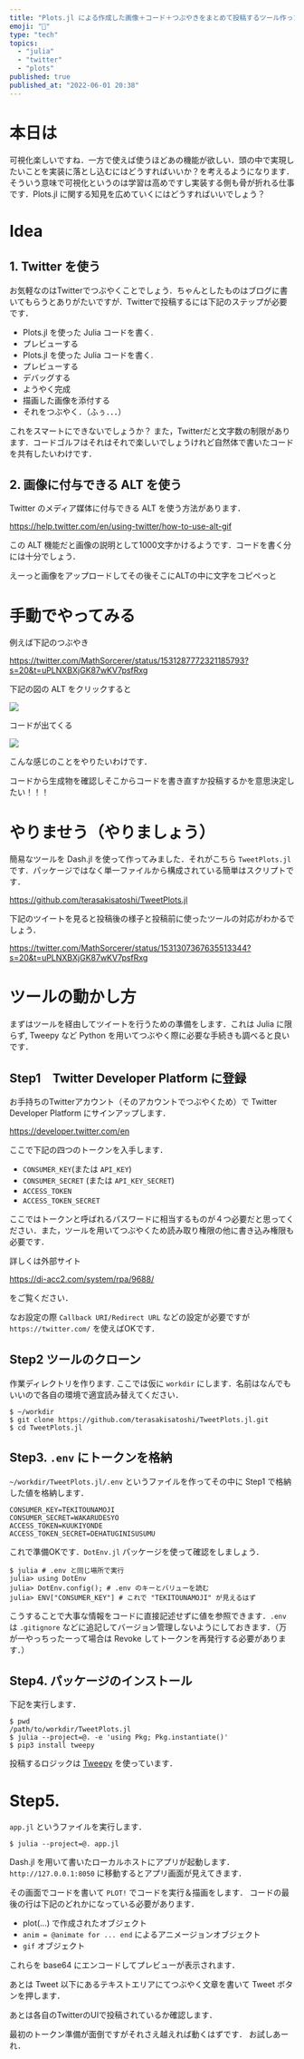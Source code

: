 ```yaml
---
title: "Plots.jl による作成した画像＋コード＋つぶやきをまとめて投稿するツール作ったよ．"
emoji: "🦉"
type: "tech"
topics:
  - "julia"
  - "twitter"
  - "plots"
published: true
published_at: "2022-06-01 20:38"
---
```


# 本日は

可視化楽しいですね．一方で使えば使うほどあの機能が欲しい．頭の中で実現したいことを実装に落とし込むにはどうすればいいか？を考えるようになります．そういう意味で可視化というのは学習は高めですし実装する側も骨が折れる仕事です．Plots.jl に関する知見を広めていくにはどうすればいいでしょう？

# Idea

## 1. Twitter を使う

お気軽なのはTwitterでつぶやくことでしょう．ちゃんとしたものはブログに書いてもらうとありがたいですが．Twitterで投稿するには下記のステップが必要です．

- Plots.jl を使った Julia コードを書く. 
- プレビューする
- Plots.jl を使った Julia コードを書く. 
- プレビューする
- デバッグする
- ようやく完成
- 描画した画像を添付する
- それをつぶやく．（ふぅ．．．）

これをスマートにできないでしょうか？
また，Twitterだと文字数の制限があります．コードゴルフはそれはそれで楽しいでしょうけれど自然体で書いたコードを共有したいわけです．

## 2. 画像に付与できる ALT を使う

Twitter のメディア媒体に付与できる ALT を使う方法があります．

https://help.twitter.com/en/using-twitter/how-to-use-alt-gif

この ALT 機能だと画像の説明として1000文字かけるようです．コードを書く分には十分でしょう．

えーっと画像をアップロードしてその後そこにALTの中に文字をコピペっと

# 手動でやってみる

例えば下記のつぶやき

https://twitter.com/MathSorcerer/status/1531287772321185793?s=20&t=uPLNXBXjGK87wKV7psfRxg

下記の図の ALT をクリックすると

![](https://storage.googleapis.com/zenn-user-upload/bb1d0f4507a2-20220601.png)

コードが出てくる

![](https://storage.googleapis.com/zenn-user-upload/31e720ac3a8d-20220601.png)

こんな感じのことをやりたいわけです．

コードから生成物を確認しそこからコードを書き直すか投稿するかを意思決定したい！！！

# やりませう（やりましょう）

簡易なツールを Dash.jl を使って作ってみました．それがこちら `TweetPlots.jl` です．パッケージではなく単一ファイルから構成されている簡単はスクリプトです．

https://github.com/terasakisatoshi/TweetPlots.jl

下記のツイートを見ると投稿後の様子と投稿前に使ったツールの対応がわかるでしょう．

https://twitter.com/MathSorcerer/status/1531307367635513344?s=20&t=uPLNXBXjGK87wKV7psfRxg

# ツールの動かし方

まずはツールを経由してツイートを行うための準備をします．これは Julia に限らず, Tweepy など Python を用いてつぶやく際に必要な手続きも調べると良いです．

## Step1　Twitter Developer Platform に登録

お手持ちのTwitterアカウント（そのアカウントでつぶやくため）で Twitter Developer Platform にサインアップします．

https://developer.twitter.com/en

ここで下記の四つのトークンを入手します．

- `CONSUMER_KEY`(または `API_KEY`)
- `CONSUMER_SECRET` (または `API_KEY_SECRET`)
- `ACCESS_TOKEN`
- `ACCESS_TOKEN_SECRET`

ここではトークンと呼ばれるパスワードに相当するものが４つ必要だと思ってください．また，ツールを用いてつぶやくため読み取り権限の他に書き込み権限も必要です．

詳しくは外部サイト

https://di-acc2.com/system/rpa/9688/

をご覧ください．

なお設定の際 `Callback URI/Redirect URL` などの設定が必要ですが `https://twitter.com/` を使えばOKです．

## Step2 ツールのクローン

作業ディレクトリを作ります. ここでは仮に `workdir` にします．名前はなんでもいいので各自の環境で適宜読み替えてください．

```console
$ ~/workdir
$ git clone https://github.com/terasakisatoshi/TweetPlots.jl.git
$ cd TweetPlots.jl
```

 ## Step3. `.env` にトークンを格納
 
`~/workdir/TweetPlots.jl/.env` というファイルを作ってその中に Step1 で格納した値を格納します．

```.env
CONSUMER_KEY=TEKITOUNAMOJI
CONSUMER_SECRET=WAKARUDESYO
ACCESS_TOKEN=KUUKIYONDE
ACCESS_TOKEN_SECRET=DEHATUGINISUSUMU
```

これで準備OKです．`DotEnv.jl` パッケージを使って確認をしましょう．

```console
$ julia # .env と同じ場所で実行
julia> using DotEnv
julia> DotEnv.config(); # .env のキーとバリューを読む
julia> ENV["CONSUMER_KEY"] # これで "TEKITOUNAMOJI" が見えるはず
```

こうすることで大事な情報をコードに直接記述せずに値を参照できます．`.env` は `.gitignore` などに追記してバージョン管理しないようにしておきます．（万が一やっちったーって場合は Revoke してトークンを再発行する必要があります．）

## Step4. パッケージのインストール

下記を実行します．

```console
$ pwd
/path/to/workdir/TweetPlots.jl
$ julia --project=@. -e 'using Pkg; Pkg.instantiate()'
$ pip3 install tweepy
```

投稿するロジックは [Tweepy](https://docs.tweepy.org/en/stable/index.html) を使っています．

# Step5.

`app.jl` というファイルを実行します．

```console
$ julia --project=@. app.jl
```

Dash.jl を用いて書いたローカルホストにアプリが起動します．`http://127.0.0.1:8050` に移動するとアプリ画面が見えてきます．

その画面でコードを書いて `PLOT!` でコードを実行＆描画をします．
コードの最後の行は下記のどれかになっている必要があります．

- plot(...) で作成されたオブジェクト
- `anim = @animate for ... end` によるアニメージョンオブジェクト
- `gif` オブジェクト

これらを base64 にエンコードしてプレビューが表示されます．

あとは Tweet 以下にあるテキストエリアにてつぶやく文章を書いて
Tweet ボタンを押します．

あとは各自のTwitterのUIで投稿されているか確認します．

最初のトークン準備が面倒ですがそれさえ越えれば動くはずです．
お試しあーれ．







